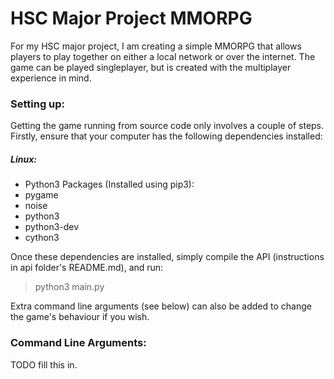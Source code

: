 # HSC Major Project MMORPG

For my HSC major project, I am creating a simple MMORPG that allows players to play together on either a local network or over the internet.
The game can be played singleplayer, but is created with the multiplayer experience in mind.

### Setting up:
Getting the game running from source code only involves a couple of steps.
Firstly, ensure that your computer has the following dependencies installed:
##### Linux:
 - Python3 Packages (Installed using pip3):
  - pygame
  - noise
 - python3
 - python3-dev
 - cython3

Once these dependencies are installed, simply compile the API (instructions in api folder's README.md), and run:
> python3 main.py

Extra command line arguments (see below) can also be added to change the game's behaviour if you wish.

### Command Line Arguments:

TODO fill this in.
